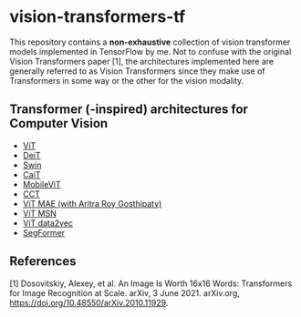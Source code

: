 # vision-transformers-tf

This repository contains a **non-exhaustive** collection of vision transformer models implemented in TensorFlow by me. Not to confuse with the original Vision Transformers paper [1], the architectures implemented here are generally referred to as Vision Transformers since they make use of Transformers in some way or the other for the vision modality. 

## Transformer (-inspired) architectures for Computer Vision

* [ViT](https://github.com/sayakpaul/probing-vits/blob/main/notebooks/load-jax-weights-vitb16.ipynb)
* [DeiT](https://github.com/sayakpaul/deit-tf/)
* [Swin](https://github.com/sayakpaul/swin-transformers-tf)
* [CaiT](https://github.com/sayakpaul/cait-tf)
* [MobileViT](https://huggingface.co/docs/transformers/main/en/model_doc/mobilevit)
* [CCT](https://keras.io/examples/vision/cct)
* [ViT MAE (with Aritra Roy Gosthipaty)](https://huggingface.co/docs/transformers/main/en/model_doc/vit_mae)
* [ViT MSN](https://huggingface.co/docs/transformers/main/en/model_doc/vit_msn)
* [ViT data2vec](https://huggingface.co/docs/transformers/main/en/model_doc/data2vec)
* [SegFormer](https://huggingface.co/docs/transformers/main/en/model_doc/segformer)


## References

[1] Dosovitskiy, Alexey, et al. An Image Is Worth 16x16 Words: Transformers for Image Recognition at Scale. arXiv, 3 June 2021. arXiv.org, https://doi.org/10.48550/arXiv.2010.11929.
